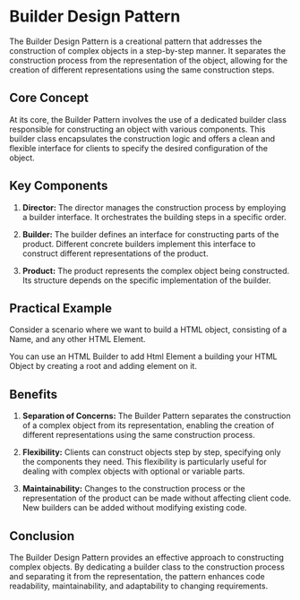 # Builder Design Pattern

The Builder Design Pattern is a creational pattern that addresses the construction of complex objects in a step-by-step manner. It separates the construction process from the representation of the object, allowing for the creation of different representations using the same construction steps.

## Core Concept

At its core, the Builder Pattern involves the use of a dedicated builder class responsible for constructing an object with various components. This builder class encapsulates the construction logic and offers a clean and flexible interface for clients to specify the desired configuration of the object.

## Key Components

1. **Director:** The director manages the construction process by employing a builder interface. It orchestrates the building steps in a specific order.

2. **Builder:** The builder defines an interface for constructing parts of the product. Different concrete builders implement this interface to construct different representations of the product.

3. **Product:** The product represents the complex object being constructed. Its structure depends on the specific implementation of the builder.

## Practical Example

Consider a scenario where we want to build a HTML object, consisting of a Name, and any other HTML Element.

You can use an HTML Builder to add Html Element a building your HTML Object by creating a root and adding element on it.

## Benefits

1. **Separation of Concerns:** The Builder Pattern separates the construction of a complex object from its representation, enabling the creation of different representations using the same construction process.

2. **Flexibility:** Clients can construct objects step by step, specifying only the components they need. This flexibility is particularly useful for dealing with complex objects with optional or variable parts.

3. **Maintainability:** Changes to the construction process or the representation of the product can be made without affecting client code. New builders can be added without modifying existing code.

## Conclusion

The Builder Design Pattern provides an effective approach to constructing complex objects. By dedicating a builder class to the construction process and separating it from the representation, the pattern enhances code readability, maintainability, and adaptability to changing requirements.

